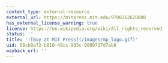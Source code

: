 ```yaml
---
content_type: external-resource
external_url: https://mitpress.mit.edu/9780262620888
has_external_license_warning: true
license: https://en.wikipedia.org/wiki/All_rights_reserved
status: ''
title: '![Buy at MIT Press](/images/mp_logo.gif)'
uid: 58cb9a72-b810-48cc-905c-0089727d7ab8
wayback_url: ''
---
```

